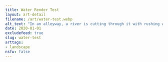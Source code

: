 ```yaml
---
title: Water Render Test
layout: art-detail
filename: /art/water-test.webp
alt_text: "In an alleyway, a river is cutting through it with rushing water when it ends abruptly into a waterfill. On the sidewalks, visible puddles can be seen and the water is casting light onto the nearby buildings."
date: 2020-01-01
excludefeed: true
slug: water-test
arttags:
- landscape
nsfw: false
---
```

